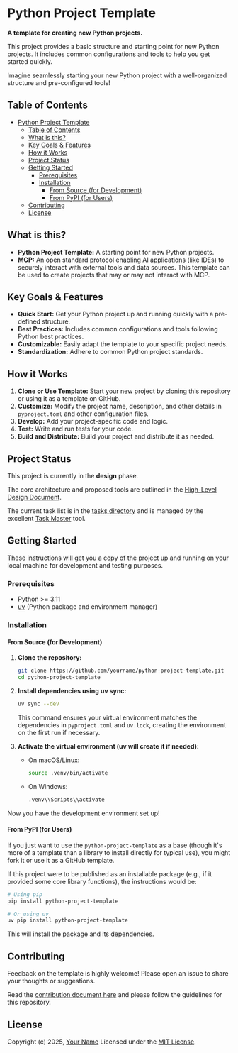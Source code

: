 # Python Project Template

**A template for creating new Python projects.**

This project provides a basic structure and starting point for new Python projects. It includes common configurations and tools to help you get started quickly.

Imagine seamlessly starting your new Python project with a well-organized structure and pre-configured tools!

## Table of Contents

- [Python Project Template](#python-project-template)
  - [Table of Contents](#table-of-contents)
  - [What is this?](#what-is-this)
  - [Key Goals \& Features](#key-goals--features)
  - [How it Works](#how-it-works)
  - [Project Status](#project-status)
  - [Getting Started](#getting-started)
    - [Prerequisites](#prerequisites)
    - [Installation](#installation)
      - [From Source (for Development)](#from-source-for-development)
      - [From PyPI (for Users)](#from-pypi-for-users)
  - [Contributing](#contributing)
  - [License](#license)

## What is this?

- **Python Project Template:** A starting point for new Python projects.
- **MCP:** An open standard protocol enabling AI applications (like IDEs) to securely interact with external tools and data sources. This template can be used to create projects that may or may not interact with MCP.

## Key Goals & Features

- **Quick Start:** Get your Python project up and running quickly with a pre-defined structure.
- **Best Practices:** Includes common configurations and tools following Python best practices.
- **Customizable:** Easily adapt the template to your specific project needs.
- **Standardization:** Adhere to common Python project standards.

## How it Works

1. **Clone or Use Template:** Start your new project by cloning this repository or using it as a template on GitHub.
2. **Customize:** Modify the project name, description, and other details in `pyproject.toml` and other configuration files.
3. **Develop:** Add your project-specific code and logic.
4. **Test:** Write and run tests for your code.
5. **Build and Distribute:** Build your project and distribute it as needed.

## Project Status

This project is currently in the **design** phase.

The core architecture and proposed tools are outlined in the [High-Level Design Document][design_doc].

The current task list is in the [tasks directory][tasks_directory] and is managed by the excellent [Task Master][taskmaster] tool.

## Getting Started

These instructions will get you a copy of the project up and running on your local machine for development and testing purposes.

### Prerequisites

- Python >= 3.11
- [uv](https://github.com/astral-sh/uv) (Python package and environment manager)

### Installation

#### From Source (for Development)

1. **Clone the repository:**

   ```bash
   git clone https://github.com/yourname/python-project-template.git
   cd python-project-template
   ```

2. **Install dependencies using uv sync:**

   ```bash
   uv sync --dev
   ```

   This command ensures your virtual environment matches the dependencies in `pyproject.toml` and `uv.lock`, creating the environment on the first run if necessary.

3. **Activate the virtual environment (uv will create it if needed):**

   - On macOS/Linux:

     ```bash
     source .venv/bin/activate
     ```

   - On Windows:

     ```bash
     .venv\\Scripts\\activate
     ```

Now you have the development environment set up!

#### From PyPI (for Users)

If you just want to use the `python-project-template` as a base (though it's more of a template than a library to install directly for typical use), you might fork it or use it as a GitHub template.

If this project were to be published as an installable package (e.g., if it provided some core library functions), the instructions would be:

```bash
# Using pip
pip install python-project-template

# Or using uv
uv pip install python-project-template
```

This will install the package and its dependencies.

## Contributing

Feedback on the template is highly welcome! Please open an issue to share your thoughts or suggestions.

Read the [contribution document here](./docs/contributing.md) and please follow the guidelines for this repository.

## License

Copyright (c) 2025, [Your Name](Your@Email.com) Licensed under the [MIT License](./LICENSE).

[taskmaster]: https://github.com/eyaltoledano/claude-task-master
[tasks_directory]: ./tasks
[design_doc]: ./docs/design.md
